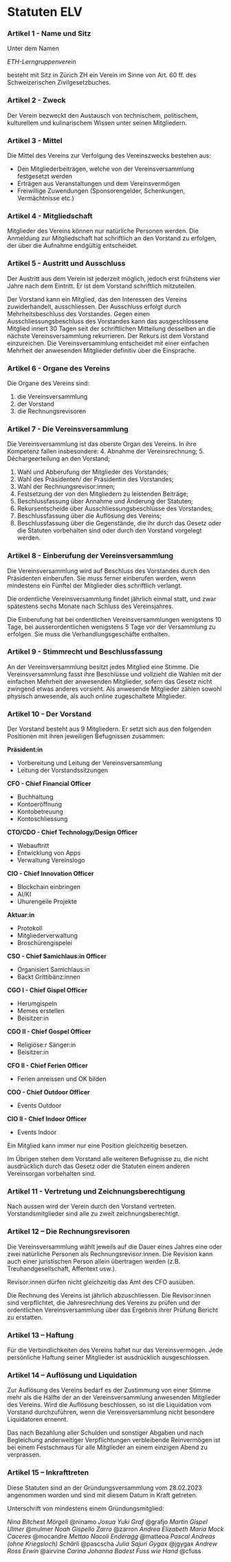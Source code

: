 # Statuten ELV
### Artikel 1 - Name und Sitz
Unter dem Namen

*ETH-Lerngruppenverein* 

besteht mit Sitz in Zürich ZH ein Verein im Sinne von Art. 60 ff. des Schweizerischen Zivilgesetzbuches.

### Artikel 2 - Zweck
Der Verein bezweckt den Austausch von technischem, politischem, kulturellem und kulinarischem Wissen unter seinen Mitgliedern. 

### Artikel 3 - Mittel
Die Mittel des Vereins zur Verfolgung des Vereinszwecks bestehen aus:
- Den Mitgliederbeiträgen, welche von der Vereinsversammlung festgesetzt werden
- Erträgen aus Veranstaltungen und dem Vereinsvermögen
- Freiwillige Zuwendungen (Sponsorengelder, Schenkungen, Vermächtnisse etc.)

### Artikel 4 - Mitgliedschaft
Mitglieder des Vereins können nur natürliche Personen werden. Die Anmeldung zur Mitgliedschaft hat schriftlich an den Vorstand zu erfolgen, der über die Aufnahme endgültig entscheidet.

### Artikel 5 - Austritt und Ausschluss
Der Austritt aus dem Verein ist jederzeit möglich, jedoch erst frühstens vier Jahre nach dem Eintritt. Er ist dem Vorstand schriftlich mitzuteilen.

Der Vorstand kann ein Mitglied, das den Interessen des Vereins zuwiderhandelt, ausschliessen. Der Ausschluss erfolgt durch Mehrheitsbeschluss des Vorstandes. Gegen einen Ausschliessungsbeschluss des Vorstandes kann das ausgeschlossene Mitglied innert 30 Tagen seit der schriftlichen Mitteilung desselben an die nächste Vereinsversammlung rekurrieren. Der Rekurs ist dem Vorstand einzureichen. Die Vereinsversammlung entscheidet mit einer einfachen Mehrheit der anwesenden Mitglieder definitiv über die Einsprache.

### Artikel 6 - Organe des Vereins
Die Organe des Vereins sind:
1. die Vereinsversammlung 
2. der Vorstand 
3. die Rechnungsrevisoren

### Artikel 7 - Die Vereinsversammlung
Die Vereinsversammlung ist das oberste Organ des Vereins. In ihre Kompetenz fallen insbesondere: 
4. Abnahme der Vereinsrechnung; 
5. Déchargeerteilung an den Vorstand; 
1. Wahl und Abberufung der Mitglieder des Vorstandes; 
2. Wahl des Präsidenten/ der Präsidentin des Vorstandes; 
3. Wahl der Rechnungsrevisor:innen; 
7. Festsetzung der von den Mitgliedern zu leistenden Beiträge; 
8. Beschlussfassung über Annahme und Änderung der Statuten; 
9. Rekursentscheide über Ausschliessungsbeschlüsse des Vorstandes;
10. Beschlussfassung über die Auflösung des Vereins; 
11. Beschlussfassung über die Gegenstände, die ihr durch das Gesetz oder die Statuten vorbehalten sind oder durch den Vorstand vorgelegt werden.

### Artikel 8 - Einberufung der Vereinsversammlung
Die Vereinsversammlung wird auf Beschluss des Vorstandes durch den Präsidenten einberufen. Sie muss ferner einberufen werden, wenn mindestens ein Fünftel der Mitglieder dies schriftlich verlangt.

Die ordentliche Vereinsversammlung findet jährlich einmal statt, und zwar spätestens sechs Monate nach Schluss des Vereinsjahres.

Die Einberufung hat bei ordentlichen Vereinsversammlungen wenigstens 10 Tage, bei ausserordentlichen wenigstens 5 Tage vor der Versammlung zu erfolgen. Sie muss die Verhandlungsgeschäfte enthalten.

### Artikel 9 - Stimmrecht und Beschlussfassung
An der Vereinsversammlung besitzt jedes Mitglied eine Stimme. Die Vereinsversammlung fasst ihre Beschlüsse und vollzieht die Wahlen mit der einfachen Mehrheit der anwesenden Mitglieder, sofern das Gesetz nicht zwingend etwas anderes vorsieht. Als anwesende Mitglieder zählen sowohl physisch anwesende, als auch online zugeschaltete Mitglieder.

### Artikel 10 - Der Vorstand
Der Vorstand besteht aus 9 Mitgliedern. Er setzt sich aus den folgenden Positionen mit ihren jeweiligen Befugnissen zusammen:

**Präsident:in**
- Vorbereitung und Leitung der Vereinsversammlung
- Leitung der Vorstandssitzungen

**CFO - Chief Financial Officer**
- Buchhaltung
- Kontoeröffnung
- Kontobetreuung
- Kontoschliessung

**CTO/CDO - Chief Technology/Design Officer**
- Webauftritt
- Entwicklung von Apps
- Verwaltung Vereinslogo

**CIO - Chief Innovation Officer**
- Blockchain einbringen
- AI/KI
- Uhurengeile Projekte

**Aktuar:in**
- Protokoll
- Mitgliederverwaltung
- Broschürengispelei

**CSO - Chief Samichlaus:in Officer**
- Organisiert Samichlaus:in
- Backt Grittibänz:innen

**CGO I - Chief Gispel Officer**
- Herumgispeln
- Memes erstellen
- Beisitzer:in

**CGO II - Chief Gospel Officer**
- Religiöse:r Sänger:in
- Beisitzer:in

**CFO II - Chief Ferien Officer**
- Ferien anreissen und OK bilden

**COO - Chief Outdoor Officer**
- Events Outdoor

**CIO II - Chief Indoor Officer**
- Events Indoor

Ein Mitglied kann immer nur eine Position gleichzeitig besetzen.

Im Übrigen stehen dem Vorstand alle weiteren Befugnisse zu, die nicht ausdrücklich durch das Gesetz oder die Statuten einem anderen Vereinsorgan vorbehalten sind.

### Artikel 11 - Vertretung und Zeichnungsberechtigung
Nach aussen wird der Verein durch den Vorstand vertreten. Vorstandsmitglieder sind alle zu zweit zeichnungsberechtigt.

### Artikel 12 – Die Rechnungsrevisoren
Die Vereinsversammlung wählt jeweils auf die Dauer eines Jahres eine oder zwei natürliche Personen als Rechnungsrevisor:innen. Die Revision kann auch einer juristischen Person allein übertragen werden (z.B. Treuhandgesellschaft, Affentext usw.).

Revisor:innen dürfen nicht gleichzeitig das Amt des CFO ausüben.

Die Rechnung des Vereins ist jährlich abzuschliessen. Die Revisor:innen sind verpflichtet, die Jahresrechnung des Vereins zu prüfen und der ordentlichen Vereinsversammlung über das Ergebnis ihrer Prüfung Bericht zu erstatten.

### Artikel 13 – Haftung
Für die Verbindlichkeiten des Vereins haftet nur das Vereinsvermögen. Jede persönliche Haftung seiner Mitglieder ist ausdrücklich ausgeschlossen.

### Artikel 14 – Auflösung und Liquidation
Zur Auflösung des Vereins bedarf es der Zustimmung von einer Stimme mehr als die Hälfte der an der Vereinsversammlung anwesenden Mitglieder des Vereins. Wird die Auflösung beschlossen, so ist die Liquidation vom Vorstand durchzuführen, wenn die Vereinsversammlung nicht besondere Liquidatoren ernennt.

Das nach Bezahlung aller Schulden und sonstiger Abgaben und nach Begleichung anderweitiger Verpflichtungen verbleibende Reinvermögen ist bei einem Festschmaus für alle Mitglieder an einem einzigen Abend zu verprassen.

### Artikel 15 – Inkrafttreten
Diese Statuten sind an der Gründungsversammlung vom 28.02.2023 angenommen worden und sind mit diesem Datum in Kraft getreten.

Unterschrift von mindestens einem Gründungsmitglied:

*Nina Bitchest Mörgeli* @ninamo
*Josua Yuki Graf* @grafjo
*Martin Gispel Ulmer* @mulmer
*Noah Gispello Zarro* @zarron
*Andrea Elizabeth Maria Mock Caceres* @mocandre
*Mettao Nacoli Enderagg* @matteoa
*Pascal Andreas (ohne Kriegsloch) Schärli* @pascscha
*Julia Sajuri Gygax* @jgygax
*Andrew Ross Erwin* @airvine
*Carina Johanna Badest Fuss wie Hand* @cfuss
